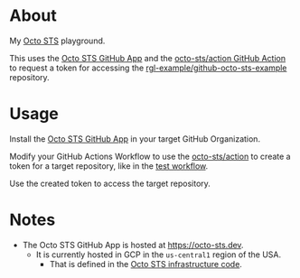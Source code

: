 # About

My [Octo STS](https://github.com/octo-sts/app) playground.

This uses the [Octo STS GitHub App](https://github.com/octo-sts) and the [octo-sts/action GitHub Action](https://github.com/octo-sts/action) to request a token for accessing the [rgl-example/github-octo-sts-example](https://github.com/rgl-example/github-octo-sts-example) repository.

# Usage

Install the [Octo STS GitHub App](https://github.com/apps/octo-sts) in your target GitHub Organization.

Modify your GitHub Actions Workflow to use the [octo-sts/action](https://github.com/octo-sts/action) to create a token for a target repository, like in the [test workflow](.github/workflows/test.yml).

Use the created token to access the target repository.

# Notes

* The Octo STS GitHub App is hosted at https://octo-sts.dev.
  * It is currently hosted in GCP in the `us-central1` region of the USA.
    * That is defined in the [Octo STS infrastructure code](https://github.com/octo-sts/app/blob/main/iac/terraform.tfvars).
